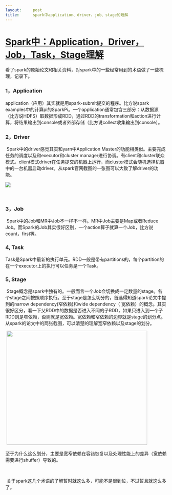 ```yaml
---
layout:     post
title:      spark中application、driver、job、stage的理解
---
```

<div id="article_content" class="article_content clearfix csdn-tracking-statistics" data-pid="blog" data-mod="popu_307" data-dsm="post">
								            <div id="content_views" class="markdown_views prism-atom-one-dark">
							<!-- flowchart 箭头图标 勿删 -->
							<svg xmlns="http://www.w3.org/2000/svg" style="display: none;"><path stroke-linecap="round" d="M5,0 0,2.5 5,5z" id="raphael-marker-block" style="-webkit-tap-highlight-color: rgba(0, 0, 0, 0);"></path></svg>
							<div id="mainContent">
    <div class="forFlow">

<div id="post_detail">
<!--done-->
<div id="topics">
    <div class="post">
        <h1 class="postTitle" id="spark中applicationdriverjobtaskstage理解">
            <a id="cb_post_title_url" class="postTitle2" href="http://www.cnblogs.com/superhedantou/p/5699201.html" rel="nofollow">Spark中：Application，Driver，Job，Task，Stage理解</a>
        </h1>
        看了spark的原始论文和相关资料，对spark中的一些经常用到的术语做了一些梳理，记录下。
<h3 id="1application">1，Application</h3>
<p>application（应用）其实就是用spark-submit提交的程序。比方说spark examples中的计算pi的SparkPi。一个application通常包含三部分：从数据源（比方说HDFS）取数据形成RDD，通过RDD的transformation和action进行计算，将结果输出到console或者外部存储（比方说collect收集输出到console）。</p>
<h3 id="2driver">2，Driver</h3>
<p> Spark中的driver感觉其实和yarn中Application Master的功能相类似。主要完成任务的调度以及和executor和cluster manager进行协调。有client和cluster联众模式。client模式driver在任务提交的机器上运行，而cluster模式会随机选择机器中的一台机器启动driver。从spark官网截图的一张图可以大致了解driver的功能。</p>
<p><img src="http://spark.apache.org/docs/latest/img/cluster-overview.png?_=5699201">
</p><p> </p>
<h3 id="3job">3，Job</h3>
<p> Spark中的Job和MR中Job不一样不一样。MR中Job主要是Map或者Reduce Job。而Spark的Job其实很好区别，一个action算子就算一个Job，比方说count，first等。</p>
<h3 id="4-task">4, Task</h3>
<p>Task是Spark中最新的执行单元。RDD一般是带有partitions的，每个partition的在一个executor上的执行可以任务是一个Task。 </p>
<h3 id="5-stage">5, Stage</h3>
<p> Stage概念是spark中独有的。一般而言一个Job会切换成一定数量的stage。各个stage之间按照顺序执行。至于stage是怎么切分的，首选得知道spark论文中提到的narrow dependency(窄依赖)和wide dependency（ 宽依赖）的概念。其实很好区分，看一下父RDD中的数据是否进入不同的子RDD，如果只进入到一个子RDD则是窄依赖，否则就是宽依赖。宽依赖和窄依赖的边界就是stage的划分点。从spark的论文中的两张截图，可以清楚的理解宽窄依赖以及stage的划分。</p>
<p><img src="http://images2015.cnblogs.com/blog/942797/201607/942797-20160724175058435-1946046847.png" alt=""> <img src="http://images2015.cnblogs.com/blog/942797/201607/942797-20160724175115716-405249899.png" alt="" width="439" height="355"></p>
<p>至于为什么这么划分，主要是宽窄依赖在容错恢复以及处理性能上的差异（宽依赖需要进行shuffer）导致的。</p>
<p> </p>
<p> 关于spark这几个术语的了解暂时就这么多，可能不是很到位，不过暂且就这么多了。</p>
<p> </p></div><div id="MySignature"></div>

<div class="clear"></div>

<div id="blog_post_info_block">
<div id="BlogPostCategory"></div>

<div id="EntryTag"></div></div></div></div></div></div>            </div>
						<link href="https://csdnimg.cn/release/phoenix/mdeditor/markdown_views-9e5741c4b9.css" rel="stylesheet">
                </div>